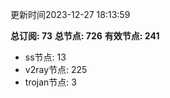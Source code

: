 更新时间2023-12-27 18:13:59

**总订阅: 73**
**总节点: 726**
**有效节点: 241**
- ss节点: 13
- v2ray节点: 225
- trojan节点: 3
